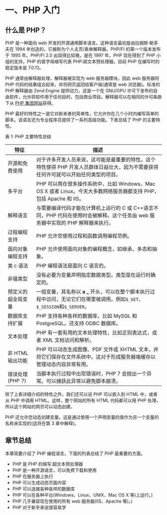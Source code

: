 # 一、PHP 入门

## 什么是 PHP？

PHP 是一种面向 web 开发的开源通用脚本语言。这种语言最初是由拉姆斯·勒多夫在 1994 年创造的，它被称为个人主页/表单解释器。PHP/FI 的第一个版本发布于 1995 年。PHP/FI 2.0 出现得比较晚，是在 1997 年。PHP 现在得到了 PHP 小组的支持，PHP 的首字母缩写代表 PHP:超文本预处理器。目前 PHP 在编写时的稳定版本是 7.0.13。

PHP 通常由解释器处理，解释器被实现为 web 服务器模块，因此 web 服务器将 PHP 代码的结果组合起来，并将网页返回给客户端(通常是 web 浏览器)。标准的 PHP 解释器由 Zend Engine 提供动力，这是一个在 GNU/GPU 许可下发布的自由软件，允许将软件用于任何目的，包括商业项目。解释器可以在相同的许可条款下从 [PHP 集团网站](http://php.net/)获得。

PHP 最好的特性之一是它对新来者的简单性，它允许你在几个小时内编写简单的脚本。该语言还为专业程序员提供了一系列高级功能。下表总结了 PHP 的主要特性。

表 1: PHP 主要特性总结

| 特征 | 描述 |
| --- | --- |
| 开源和免费使用 | 对于许多开发人员来说，这可能是最重要的特性。这个特性使得 PHP 开发人员群体日益壮大，因为不需要获得任何许可就可以开始任何类型的项目。 |
| 多平台 | PHP 可以用在很多操作系统中，比如 Windows、Mac OS X 或者 Linux。今天大多数网络服务器都支持 PHP，包括 Apache 和 IIS。 |
| 解释语言 | 与需要编译代码才能在计算机上运行的 C 或 C++语言不同，PHP 代码在使用时会被解释。这个任务由 web 服务器中实现的 PHP 解释器来执行。 |
| 过程编程支持 | PHP 允许您使用过程和函数调用编程范例。 |
| 面向对象编程支持 | PHP 允许使用面向对象的编程概念，如继承、多态和抽象。 |
| 类 c 语法 | PHP 编程语法是面向 C 语言的。 |
| 非强类型 | 没有必要为变量声明指定数据类型。类型是在运行时确定的。 |
| 预定义的超全局变量 | 一组变量，其名称以 **a _** 开头，可以在整个脚本执行过程中访问，无论它们在哪里被调用。例如`$_GET`、`$_SESSION`和`$_SERVER`。 |
| 数据库支持扩展 | PHP 支持各种各样的数据库，比如 MySQL 和 PostgreSQL。还支持 ODBC 数据库。 |
| 文本处理 | PHP 有一套有用的文本处理特性，比如正则表达式，或者 XML 文档访问和解析。 |
| 非 HTML 输出功能 | PHP 可以动态生成图像、PDF 文件或 XHTML 文本，并将它们保存在文件系统中。这对于形成服务器端缓存以管理动态内容非常有用。 |
| 错误处理(PHP 7) | 当脚本执行过程中出现错误时，PHP 7 会抛出一个异常。可以捕获此异常以避免脚本崩溃。 |

除了上表详细介绍的特性之外，我们还可以说 PHP 可以嵌入到 HTML 中，或者从 PHP 中调用 HTML。这样，整个网站的所有 HTML 代码都可以用 PHP 处理，所以这个网站的网页可以动态创建。

PHP 还允许您动态创建变量。这是通过使用一个声明变量的值作为另一个变量的名称来实现的(这将在第 3 章中解释)。

## 章节总结

本章简要介绍了 PHP 编程语言。下面的列表总结了 PHP 最重要的方面。

*   PHP 是 PHP 的缩写:超文本预处理器
*   PHP 是一种开源语言，可以免费下载和使用
*   PHP 在服务器上执行
*   PHP 可以生成动态页面内容
*   PHP 可以连接各种各样的数据库
*   PHP 可以在各种平台(Windows、Linux、UNIX、Mac OS X 等)上运行。)
*   PHP 几乎兼容现在使用的所有 web 服务器(IIS、Apache 等)。)
*   PHP 对于新手来说很容易学
